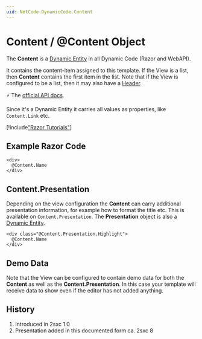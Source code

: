 ```yaml
---
uid: NetCode.DynamicCode.Content
---
```


# Content / @Content Object

The **Content** is a [Dynamic Entity](xref:NetCode.DynamicData.DynamicEntity) in all Dynamic Code (Razor and WebAPI). 

It contains the content-item assigned to this template. If the View is a list, then **Content** contains the first item in the list. Note that if the View is configured to be a list, then it may also have a [Header](xref:NetCode.DynamicCode.Header).

⚡ The [official API docs](xref:Custom.Hybrid.Razor12.Content).

Since it's a Dynamic Entity it carries all values as properties, like `Content.Link` etc. 


[!include["Razor Tutorials"](~/shared/tutorials/razor.md)]


## Example Razor Code

```razor
<div>
  @Content.Name
</div>
```

## Content.Presentation

Depending on the view configuration the **Content** can carry additional presentation information, for example how to format the title etc. This is available on `Content.Presentation`. The **Presentation** object is also a [Dynamic Entity](xref:NetCode.DynamicData.DynamicEntity). 

```razor
<div class="@Content.Presentation.Highlight">
  @Content.Name
</div>
```

## Demo Data

Note that the View can be configured to contain demo data for both the **Content** as well as the **Content.Presentation**. In this case your template will receive data to show even if the editor has not added anything. 

## History

1. Introduced in 2sxc 1.0
1. Presentation added in this documented form ca. 2sxc 8